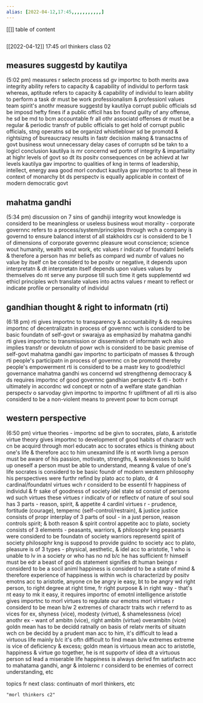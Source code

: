 ```yaml
---
alias: [2022-04-12,17:45,,,,,,,,,,,]
---
```

[[]]
table of content
```toc
```

[[2022-04-12]] 17:45
orl thinkers class 02

## measures suggestd by kautilya
(5:02 pm)
measures r selectn process sd gv importnc to both merits awa integrity
ability refers to capacity & capability of individul to perform task 
whereas, aptitude refers to capacity & capability of individul to learn ability to perform a task 
dr must be work professionalism & professionl values
team spirit's anothr measure suggestd by kautilya
corrupt public officials sd be imposd hefty fines
if a public officil has bn found guilty of any offense, he sd be md to bcm accountable fr all othr associatd offenses
dr must be a regular & periodic transfr of public officials 
to get hold of corrupt public officials, stng operatns sd be organizd
whistleblowr sd be promotd & rightsizng of bureaucracy results in fastr decision makng & transactns of govt business wout unnecessary delay
cases of corruptn sd be takn to a logicl conclusion 
kautilya is mr concernd wd portn of integrity & impartiality at highr levels of govt so dt its positv consequences cn be achievd at lwr levels
kautilya gav importnc to qualities of kng in terms of leadership, intellect, energy awa good morl conduct 
kautilya gav importnc to all these in context of monarchy bt ds perspectv is equally applicable in context of modern democratic govt 

## mahatma gandhi
(5:34 pm)
discussion on 7 sins of gandhiji
integrity wout knowledge is considerd to be meaningless or useless
business wout morality - corporate governnc refers to a process/system/principles through wch a company is governd to ensure balancd interst of all stakholdrs
csr is considerd to be 1 of dimensions of corporate governnc 
pleasure wout conscience; science wout humanity, wealth wout work, etc 
values r indicatv of foundatnl beliefs & therefore a person has mr beliefs as compard wd numbr of values 
no value by itself cn be considerd to be positv or negative, it depends upon interpretatn & dt interpretatn itself depends upon values 
values by themselves do nt serve any purpose till such time it gets supplementd wd ethicl principles wch translate values into actns 
values r meant to reflect or indicate profile or personality of individul 

## gandhian thought & right to informatn (rti)
(6:18 pm)
rti gives importnc to transparency & accountability & ds requires importnc of decentralizatn in process of governnc wch is considerd to be basic foundatn of self-govt or swarajya as emphasizd by mahatma gandhi 
rti gives importnc to transmission or disseminatn of informatn wch also implies transfr or devolutn of powr wch is considerd to be basic premise of self-govt 
mahatma gandhi gav importnc to participatn of masses & through rti people's participatn in process of governnc cn be promotd thereby people's empowerment 
rti is considerd to be a mastr key to good/ethicl governance
mahatma gandhi ws concernd wd strengthenng democracy & ds requires importnc of good governnc 
gandhian perspectv & rti - both r ultimately in accordnc wd concept or notn of a welfare state 
gandhian perspectv o sarvoday givn importnc to importnc fr upliftment of all 
rti is also considerd to be a non-violent means to prevent powr to bcm corrupt 

## western perspective
(6:50 pm)
virtue theories - importnc sd be givn to socrates, plato, & aristotle 
virtue theory gives importnc to development of good habits of charactr wch cn be acquird through morl educatn
acc to socrates ethics is thinkng about one's life & therefore acc to him unexamind life is nt worth livng 
a person must be aware of his passion, motivatn, strengths, & weaknesses to build up oneself 
a person must be able to understand, meanng & value of one's life 
socrates is considerd to be basic foundr of modern western philosophy 
his perspectives were furthr refind by plato 
acc to plato, dr 4 cardinal/foundatnl virtues wch r considerd to be essentil fr happiness of individul & fr sake of goodness of society
idel state sd consist of persons wd such virtues 
these virtues r indicatv of or reflectv of nature of soul 
soul has 3 parts - reason, spirit, & appetite
4 cardinl virtues r - prudence, fortitude (courage), tempernc (self-control/restrain), & justice 
justice consists of propr interplay of 3 parts of soul - in a just person, reason controls spirit; & both reason & spirit control appetite 
acc to plato, society consists of 3 elements - peasants, warriors, & philosophr kng 
peasants were considerd to be foundatn of society 
warriors representd spirit of society 
philosophr kng is supposd to provide guidnc to society 
acc to plato, pleasure is of 3 types - physical, aesthetic, & idel 
acc to aristotle, 1 who is unable to lv in a society or who has no nd b/c he has sufficient fr himself must be edr a beast of god 
ds statement signifies dt human beings r considerd to be a socil animl 
happiness is considerd to be a state of mind & therefore experience of happiness is within wch is characterizd by positv emotns
acc to aristotle, anyone cn be angry ie easy, bt to be angry wd right person, to right degree at right time, fr right purpose & in right way - that's nt easy 
to mk it easy, it requires importnc of emotnl intelligence 
aristotle gives importnc to morl virtues to regulate our emotns 
morl virtues r considerd to be mean b/w 2 extremes of charactr traits wch r referrd to as vices 
for ex, shyness (vice), modesty (virtue), & shamelessness (vice) 
anothr ex - want of ambitn (vice), right ambitn (virtue) overambitn (vice)
goldn mean has to be decidd ratnally on basis of relatv merits of situatn wch cn be decidd by a prudent man 
acc to him, it's difficult to lead a virtuous life mainly b/c it's oftn difficult to find mean b/w extremes 
extreme is vice of deficiency & excess; goldn mean is virtuous mean 
acc to aristotle, happiness & virtue go together, he is nt supportv of idea dt a virtuous person sd lead a miserable life 
happiness is always derivd fm satisfactn 
acc to mahatama gandhi, angr & intolernc r considerd to be enemies of correct understanding, etc 

topics fr next class: continuatn of morl thinkers, etc 
```query
"morl thinkers c2"
```